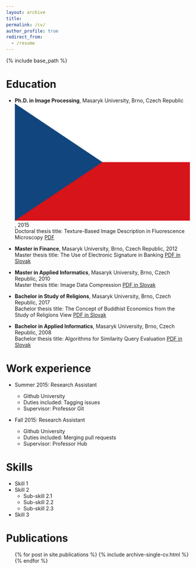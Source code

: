 ```yaml
---
layout: archive
title:
permalink: /cv/
author_profile: true
redirect_from:
  - /resume
---
```


{% include base_path %}

Education
======
* <b>Ph.D. in Image Processing</b>, Masaryk University, Brno, Czech Republic ![cz](../flags/cz.png), 2015 <br />
  Doctoral thesis title: Texture-Based Image Description in Fluorescence Microscopy [PDF](https://is.muni.cz/th/dcxrf/thesis.pdf)
  
* <b>Master in Finance</b>, Masaryk University, Brno, Czech Republic, 2012 <br />
  Master thesis title: The Use of Electronic Signature in Banking [PDF in Slovak](https://is.muni.cz/th/t7oiw/DP.pdf)
  
* <b>Master in Applied Informatics</b>, Masaryk University, Brno, Czech Republic, 2010 <br />
  Master thesis title: Image Data Compression [PDF in Slovak](https://is.muni.cz/th/ohoal/dp.pdf)
  
* <b>Bachelor in Study of Religions</b>, Masaryk University, Brno, Czech Republic, 2017 <br />
  Bachelor thesis title: The Concept of Buddhist Economics from the Study of Religions View [PDF in Slovak](https://is.muni.cz/th/ojtm5/Bc.pdf)
  
* <b>Bachelor in Applied Informatics</b>, Masaryk University, Brno, Czech Republic, 2008 <br />
  Bachelor thesis title: Algorithms for Similarity Query Evaluation [PDF in Slovak](https://is.muni.cz/th/iln9y/Bc.pdf)

Work experience
======
* Summer 2015: Research Assistant
  * Github University
  * Duties included: Tagging issues
  * Supervisor: Professor Git

* Fall 2015: Research Assistant
  * Github University
  * Duties included: Merging pull requests
  * Supervisor: Professor Hub
  
Skills
======
* Skill 1
* Skill 2
  * Sub-skill 2.1
  * Sub-skill 2.2
  * Sub-skill 2.3
* Skill 3

Publications
======
  <ul>{% for post in site.publications %}
    {% include archive-single-cv.html %}
  {% endfor %}</ul>

